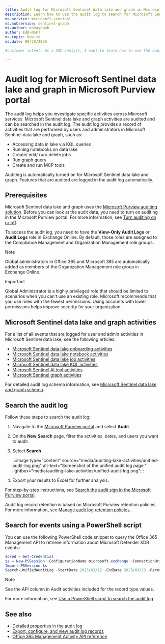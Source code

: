 ```yaml
---
title: Audit log for Microsoft Sentinel data lake and graph in Microsoft Purview portal
description: Learn how to use the audit log to search for Microsoft Sentinel data lake activities to help with investigation.
ms.service: microsoft-sentinel
ms.subservice: sentinel-graph
ms.author: edbaynash
author: EdB-MSFT
ms.topic: how-to
ms.date: 09/29/2025

#customer intent: As a SOC analyst, I want to learn how to use the audit log to search for Microsoft Sentinel data lake activities to help with investigation.

---
```


# Audit log for Microsoft Sentinel data lake and graph in Microsoft Purview portal

The audit log helps you investigate specific activities across Microsoft services. Microsoft Sentinel data lake and graph activities are audited and can be searched in the audit log. The audit log provides a record of activities that are performed by users and administrators in Microsoft Sentinel data lake and graph, such as:
+ Accessing data in lake via KQL queries
+ Running notebooks on data lake
+ Create/ edit/ run/ delete jobs
+ Run graph query
+ Create and run MCP tools


Auditing is automatically turned on for Microsoft Sentinel data lake and graph. Features that are audited are logged in the audit log automatically.

## Prerequisites
Microsoft Sentinel data lake and graph uses the [Microsoft Purview auditing solution](/purview/audit-solutions-overview). Before you can look at the audit data, you need to turn on auditing in the Microsoft Purview portal. For more information, see [Turn auditing on or off](/purview/audit-log-enable-disable). 
 
To access the audit log, you need to have the **View-Only Audit Logs** or **Audit Logs** role in Exchange Online. By default, those roles are assigned to the Compliance Management and Organization Management role groups.

> [!NOTE]
> Global administrators in Office 365 and Microsoft 365 are automatically added as members of the Organization Management role group in Exchange Online.


> [!IMPORTANT]
> Global Administrator is a highly privileged role that should be limited to scenarios when you can't use an existing role. Microsoft recommends that you use roles with the fewest permissions. Using accounts with lower permissions helps improve security for your organization.

## Microsoft Sentinel data lake and graph activities

For a list of all events that are logged for user and admin activities in Microsoft Sentinel data lake, see the following articles:

+ [Microsoft Sentinel data lake onboarding activities](/purview/audit-log-activities#microsoft-sentinel-data-lake-onboarding-activities)
+ [Microsoft Sentinel data lake notebook activities](/purview/audit-log-activities#microsoft-sentinel-data-lake-notebook-activities)
+ [Microsoft Sentinel data lake job activities](/purview/audit-log-activities#microsoft-sentinel-data-lake-job-activities)
+ [Microsoft Sentinel data lake KQL activities](/purview/audit-log-activities#microsoft-sentinel-data-lake-kql-activities)
+ [Microsoft Sentinel AI tool activities](https://aka.ms/sentinel-ai-tool-activities)
+ [Microsoft Sentinel graph activities](https://aka.ms/sentinel-graph-activities)

For detailed audit log schema information, see [Microsoft Sentinel data lake and graph schema](https://aka.ms/sentinel-lake-audit-schema).

## Search the audit log

Follow these steps to search the audit log:

1. Navigate to the  [Microsoft Purview portal](https://purview.microsoft.com) and select **Audit**.


1. On the **New Search** page, filter the activities, dates, and users you want to audit.
1. Select **Search**

   :::image type="content" source="media/auditing-lake-activities/unified-audit-log.png" alt-text="Screenshot of the unified audit log page." lightbox="media/auditing-lake-activities/unified-audit-log.png":::

1. Export your results to Excel for further analysis.

For step-by-step instructions, see [Search the audit sign in the Microsoft Purview portal](/purview/audit-new-search).

Audit log record retention is based on Microsoft Purview retention policies. For more information, see [Manage audit log retention policies](/purview/audit-log-retention-policies).




## Search for events using a PowerShell script

You can use the following PowerShell code snippet to query the Office 365 Management API to retrieve information about Microsoft Defender XDR events:

```PowerShell
$cred = Get-Credential
$s = New-PSSession -ConfigurationName microsoft.exchange -ConnectionUri https://outlook.office365.com/powershell-liveid/ -Credential $cred -Authentication Basic -AllowRedirection 
Import-PSSession $s
Search-UnifiedAuditLog -StartDate 2023/03/12 -EndDate 2023/03/20 -RecordType <ID>
```

>[!NOTE]
> See the API column in Audit activities included for the record type values.

For more information, see [Use a PowerShell script to search the audit log](/purview/audit-log-search-script)

## See also

- [Detailed properties in the audit log](/purview/audit-log-detailed-properties)
- [Export, configure, and view audit log records](/purview/audit-log-export-records)
- [Office 365 Management Activity API reference](/office/office-365-management-api/office-365-management-activity-api-reference)
